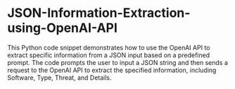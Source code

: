 # JSON-Information-Extraction-using-OpenAI-API
This Python code snippet demonstrates how to use the OpenAI API to extract specific information from a JSON input based on a predefined prompt. The code prompts the user to input a JSON string and then sends a request to the OpenAI API to extract the specified information, including Software, Type, Threat, and Details.
